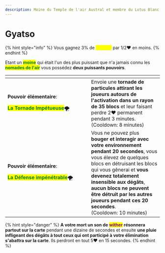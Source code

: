 ```yaml
---
description: Moine du Temple de l'air Austral et membre du Lotus Blanc
---
```


# Gyatso

{% hint style="info" %}
Vous gagnez 3% de <mark style="color:yellow;">**Vitesse**</mark> par 1/2:heart: en moins.
{% endhint %}

Etant un <mark style="color:green;">**moine**</mark> qui était l'un des plus puissant que n'a jamais connu les <mark style="color:green;">**nomades de l'air**</mark> vous possédez **deux puissants pouvoirs**.

<table><thead><tr><th width="256.3333333333333"></th><th></th></tr></thead><tbody><tr><td><p><strong>Pouvoir élémentaire</strong>:</p><p><mark style="color:green;"><strong>La Tornade Impétueuse</strong></mark><span data-gb-custom-inline data-tag="emoji" data-code="1f32a">🌪️</span></p></td><td>Envoie une <strong>tornade de particules attirant les joueurs autours de l'activation dans un rayon de 35 blocs</strong> et leur faisant perdre 2<span data-gb-custom-inline data-tag="emoji" data-code="2764">❤️</span> permanent pendant 3 minutes.<br>(Cooldown: 8 minutes)</td></tr><tr><td><p><strong>Pouvoir élémentaire</strong>:</p><p><mark style="color:green;"><strong>La Défense impénétrable</strong></mark><span data-gb-custom-inline data-tag="emoji" data-code="1f32a">🌪️</span></p></td><td>Vous ne pouvez plus <strong>bouger et interagir avec votre environnement pendant 20 secondes</strong>, vous vous élevez de quelques blocs en détruisant les blocs qui vous gênerai et <strong>vous devenez totalement insensible aux dégâts</strong>, <strong>aucun blocs ne peuvent être détruit par les autres joueurs pendant ces 20 secondes</strong>. <br>(Cooldown: 10 minutes)</td></tr></tbody></table>

{% hint style="danger" %}
**A votre mort un son de** <mark style="color:purple;">**wither**</mark> **résonnera partout sur la carte** pendant une dizaine de secondes et ensuite **une pluie infligeant des dégâts à tout ceux qui ont participé à votre élimination s'abattra sur la carte**. Ils perdront en tout 5:heart: en 15 secondes.
{% endhint %}

<figure><img src="https://th.bing.com/th/id/OIP.409qeCxKNL-7bzzxXKXi8AAAAA?pid=ImgDet&#x26;rs=1" alt=""><figcaption></figcaption></figure>
